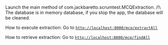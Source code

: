 Launch the main method of com.jackbaretto.scrumtest.MCQExtraction.
/!\ The database is in memory database, if you stop the app, the database will be cleaned.

How to execute extraction:
Go to  [`http://localhost:8000/mcq/extractAll`](http://localhost:8000/mcq/test)

How to retrieve extraction:
Go to [`http://localhost:8000/mcq/findAll`](http://localhost:8000/mcq/findAll)